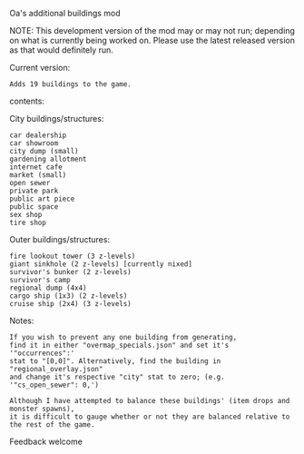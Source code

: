 Oa's additional buildings mod

NOTE: This development version of the mod may or may not run; depending on what is currently being worked on.
Please use the latest released version as that would definitely run.


Current version:

    Adds 19 buildings to the game.

contents:

City buildings/structures:
    
    car dealership
    car showroom
    city dump (small)
    gardening allotment
    internet cafe
    market (small)
    open sewer
    private park
    public art piece
    public space
    sex shop
    tire shop
		
Outer buildings/structures:
    
    fire lookout tower (3 z-levels)
    giant sinkhole (2 z-levels) [currently nixed]
    survivor's bunker (2 z-levels)
    survivor's camp
    regional dump (4x4)
    cargo ship (1x3) (2 z-levels)
    cruise ship (2x4) (3 z-levels)

Notes: 

    If you wish to prevent any one building from generating,
    find it in either "overmap_specials.json" and set it's '"occurrences":'
    stat to "[0,0]". Alternatively, find the building in "regional_overlay.json"
    and change it's respective "city" stat to zero; (e.g. '"cs_open_sewer": 0,')
		
    Although I have attempted to balance these buildings' (item drops and monster spawns),
    it is difficult to gauge whether or not they are balanced relative to the rest of the game.
		
Feedback welcome
